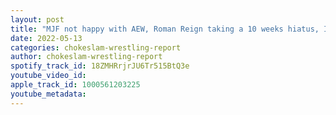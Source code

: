 ```yaml
---
layout: post
title: "MJF not happy with AEW, Roman Reign taking a 10 weeks hiatus, Is Kota Ibushi leaving NJPW, plus more"
date: 2022-05-13
categories: chokeslam-wrestling-report
author: chokeslam-wrestling-report
spotify_track_id: 18ZMHRrjrJU6Tr515BtQ3e
youtube_video_id: 
apple_track_id: 1000561203225
youtube_metadata: 
---
```

